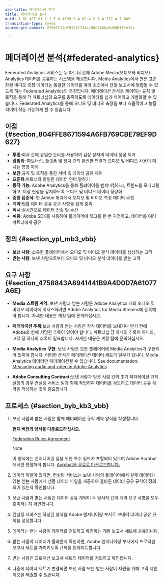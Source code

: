 ```yaml
---
seo-title: 페더레이션 분석
title: 페더레이션 분석
uuid: A 82 ACE 81-C 2 F 6-4799-9 A 62-4 C 6 A 737 A 7 DAB
translation-type: tm+mt
source-git-commit: 2760ff12ef9125f724cc98d263ba0d6961ffe35c

---
```



# 페더레이션 분석{#federated-analytics}

Federated Analytics 서비스는 두 파트너 간에 Adobe Media(오디오와 비디오) Analytics 데이터를 공유하는 시스템을 제공합니다. Media Analytics에서 만든 표준화된 비디오 측정 데이터는 동일한 데이터를 여러 소스에서 단일 보고서에 병합될 수 있도록 하는 Federated Analytics의 특징입니다. 페더레이션 분석을 제어하는 규칙 및 로직을 통해 각 파트너십의 요구를 충족하도록 데이터를 쉽게 제어하고 개별화할 수 있습니다. Federated Analytics를 통해 오디오 및 비디오 측정을 보다 효율적이고 능률적이며 작동 가능하게 할 수 있습니다.

## 이점 {#section_804FFE8671594A6FB769CBE79EF9D627}

* **투명:**&#x200B;회사 간에 동일한 논리를 사용하여 검정 상자의 데이터 생성 제거
* **광범위:** 파트너십, 플랫폼 및 장치 간의 완전한 연결과 오디오 및 비디오 사용이 미치는 영향 이해
* **보안:**&#x200B;규칙 및 로직을 통한 서버 측 데이터 공유 제어
* **표준화:**&#x200B;파트너와 동일한 데이터 언어 말하기
* **동작 가능:** Adobe Analytics를 통해 플레이어를 벤치마킹하고, 트렌드를 모니터링하고, 이상 현상을 감지하도록 오디오 및 비디오 데이터 정량화
* **중앙 집중식:** 한 Adobe 위치에서 오디오 및 비디오 측정 데이터 수집
* **계약:**&#x200B;법률 데이터 공유 요구 사항을 쉽게 충족
* **적시:**&#x200B;실시간으로 데이터 전송 및 수신
* **쉬움:** Adobe SDK를 사용하여 플레이어에 태그를 한 번 지정하고, 데이터를 여러 파트너에게 공유

## 정의 {#section_ypl_mb3_vbb}

* **보낸 사람:** 소유한 플레이어에서 오디오 및 비디오 분석 데이터를 생성하는 고객
* **받는 사람:** 보낸 사람으로부터 오디오 및 비디오 분석 데이터를 받는 고객

## 요구 사항 {#section_4758843A8941441B9A4D0D7A61077A6E}

* **Media 스트림 계약:** 보낸 사람과 받는 사람은 Adobe Analytics 내의 오디오 및 비디오 데이터에 액세스하려면 Adobe Analytics for Media Streams에 등록해야 합니다. 자세한 내용은 계정 팀에 문의하십시오.
* **페더레이션 추록:**&#x200B;보낸 사람과 받는 사람은 각각 데이터를 보내거나 받기 전에 Adobe와 함께 서명한 추록이 있어야 합니다. 파트너십 당 하나의 추록이 아니라, 고객 당 하나의 추록이 필요합니다. 자세한 내용은 계정 팀에 문의하십시오.
* **Media Analytics 구현:** 보낸 사람은 모든 플레이어에 Media Analytics가 구현되어 있어야 합니다. 이러한 분석은 페더레이션 데이터 세트의 일부가 됩니다. Media Analytics 데이터만 페더레이션될 수 있습니다. See documentation: [Measuring audio and video in Adobe Analytics](media-overview.md)

* **Adobe Consulting Contract:**&#x200B;보낸 사람과 받은 사람 간의 초기 페더레이션 규칙 설정의 경우 컨설팅 서비스 팀과 함께 작업하여 데이터를 검토하고 데이터 공유 계약을 작성하는 것이 중요합니다.

## 프로세스 {#section_byb_kb3_vbb}

1. 보낸 사람과 받은 사람은 함께 페더레이션 규칙 계약 양식을 작성합니다.

   **현재 버전의 양식을 다운로드하십시오.**

   [Federation Rules Agreement](federated_analytics_form.pdf)


   >[!NOTE]
   >
   >이 양식에는 엔지니어링 팀을 위한 특수 필드가 포함되어 있으며 Adobe Acrobat 에서만 편집해야 합니다. [Acrobat을 무료로 다운로드합니다.](https://get.adobe.com/reader/)

1. 데이터 파일이 있다면, 컨설팅 서비스는 보낸 사람의 플레이어에서 실제 데이터가 있는 받는 사람에게 샘플 데이터 파일을 제공하여 올바른 데이터 공유 규칙이 정의되어 있는지 확인합니다.
1. 보낸 사람과 받는 사람은 데이터 공유 계약이 두 당사자 간의 계약 요구 사항을 모두 충족하는지 확인합니다.
1. 컨설팅 서비스는 작성된 양식을 Adobe 엔지니어링 부서로 보내어 데이터 공유 규칙을 설정합니다.
1. 데이터는 받는 사람이 데이터를 검토하고 확인하는 개발 보고서 세트에 공유됩니다.
1. 받는 사람이 데이터가 올바른지 확인하면, Adobe 엔지니어링 부서에서 프로덕션 보고서 세트를 가리키도록 규칙을 업데이트합니다.
1. 받는 사람은 프로덕션 보고서 세트의 데이터를 검토하고 확인합니다.
1. 나중에 데이터 세트기 변경되면 보낸 사람 또는 받는 사람이 지원을 위해 고객 지원 티켓을 제출할 수 있습니다.

